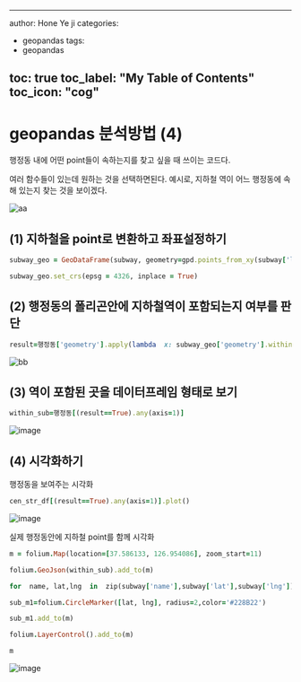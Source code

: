 

---

author: Hone Ye ji
categories: 
 - geopandas
tags: 
 - geopandas

toc: true
toc_label: "My Table of Contents"
toc_icon: "cog"
---
# geopandas 분석방법 (4)

행정동 내에 어떤 point들이 속하는지를 찾고 싶을 때 쓰이는 코드다.

여러 함수들이 있는데 원하는 것을 선택하면된다.
예시로, 지하철 역이 어느 행정동에 속해 있는지 찾는 것을 보이겠다.

![aa](https://user-images.githubusercontent.com/45659433/164611009-af45260d-c06c-4abc-b95c-1a2e117ee6de.PNG)

## (1) 지하철을 point로 변환하고 좌표설정하기 

```ruby
subway_geo = GeoDataFrame(subway, geometry=gpd.points_from_xy(subway['lng'], subway['lat']))

subway_geo.set_crs(epsg = 4326, inplace = True)
```

## (2) 행정동의 폴리곤안에 지하철역이 포함되는지 여부를 판단
```ruby 
result=행정동['geometry'].apply(lambda  x: subway_geo['geometry'].within(x))
```

![bb](https://user-images.githubusercontent.com/45659433/164611495-32cc91be-3ff2-43ef-8bbd-2cf1796a37e6.PNG)

## (3) 역이 포함된 곳을 데이터프레임 형태로 보기
```ruby 
within_sub=행정동[(result==True).any(axis=1)]

```
![image](https://user-images.githubusercontent.com/45659433/164611662-5c61e66d-79ac-47e1-9fa7-3cd7a22bdbf7.png)


## (4) 시각화하기

행정동을 보여주는 시각화

```ruby 
cen_str_df[(result==True).any(axis=1)].plot()

```
![image](https://user-images.githubusercontent.com/45659433/164611811-b22d1033-168f-43ed-bf94-0e14a3d911c9.png)


실제 행정동안에 지하철 point를 함께 시각화
```ruby 
m = folium.Map(location=[37.586133, 126.954086], zoom_start=11)

folium.GeoJson(within_sub).add_to(m)

for  name, lat,lng  in  zip(subway['name'],subway['lat'],subway['lng']):

sub_m1=folium.CircleMarker([lat, lng], radius=2,color='#228B22')

sub_m1.add_to(m)

folium.LayerControl().add_to(m)

m

```
![image](https://user-images.githubusercontent.com/45659433/164611978-a295f2c3-5f25-47e6-877b-1bbf81b81601.png)

<!--stackedit_data:
eyJoaXN0b3J5IjpbLTE5MjczMDM4MDgsNzMwOTk4MTE2XX0=
-->